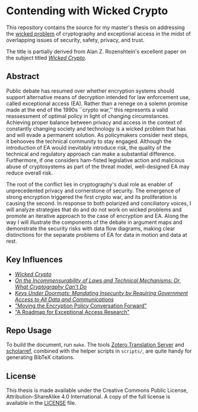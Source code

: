 # Contending with Wicked Crypto

This repository contains the source for my master's thesis on addressing the
[wicked problem](https://en.wikipedia.org/wiki/Wicked_problem) of cryptography and exceptional access in the midst of
overlapping issues of security, safety, privacy, and trust.

The title is partially derived from Alan Z. Rozenshtein's excellent paper on the subject titled
[_Wicked Crypto_](https://papers.ssrn.com/sol3/papers.cfm?abstract_id=3256858).

## Abstract

Public debate has resumed over whether encryption systems should support alternative means of decryption intended for
law enforcement use, called exceptional access (EA). Rather than a renege on a solemn promise made at the end of the
1990s ``crypto war,'' this represents a valid reassessment of optimal policy in light of changing circumstances.
Achieving proper balance between privacy and access in the context of constantly changing society and technology is a
wicked problem that has and will evade a permanent solution. As policymakers consider next steps, it behooves the
technical community to stay engaged. Although the introduction of EA would inevitably introduce risk, the quality of the
technical and regulatory approach can make a substantial difference. Furthermore, if one considers ham-fisted
legislative action and malicious abuse of cryptosystems as part of the threat model, well-designed EA may reduce overall
risk.

The root of the conflict lies in cryptography's dual role as enabler of unprecedented privacy and cornerstone of
security. The emergence of strong encryption triggered the first crypto war, and its proliferation is causing the
second. In response to both polarized and conciliatory voices, I will analyze strategies that do and do not work on
wicked problems and promote an iterative approach to the case of encryption and EA. Along the way I will illustrate the
components of the debate in argument maps and demonstrate the security risks with data flow diagrams, making clear
distinctions for the separate problems of EA for data in motion and data at rest.

## Key Influences

- [_Wicked Crypto_](https://papers.ssrn.com/sol3/papers.cfm?abstract_id=3256858)
- [_On the Incommensurability of Laws and Technical Mechanisms: Or, What Cryptography Can’t Do_](matyas_incommensurability_2018)
- [_Keys Under Doormats: Mandating Insecurity by Requiring Government Access to All Data and Communications_](https://academic.oup.com/cybersecurity/article-lookup/doi/10.1093/cybsec/tyv009)
- ["Moving the Encryption Policy Conversation Forward"](https://carnegieendowment.org/2019/09/10/moving-encryption-policy-conversation-forward-pub-79573)
- ["A Roadmap for Exceptional Access Research"](https://www.lawfareblog.com/roadmap-exceptional-access-research)

## Repo Usage

To build the document, run `make`. The tools [Zotero Translation Server](https://github.com/zotero/translation-server)
and [scholarref](https://adamsgaard.dk/scholarref.html), combined with the helper scripts in `scripts/`, are quite handy
for generating BibTeX citations.

## License

This thesis is made available under the Creative Commons Public License, Attribution-ShareAlike 4.0 International. A
copy of the full license is available in the [LICENSE](LICENSE) file.

